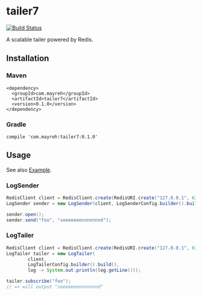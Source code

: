 # tailer7

[![Build Status](https://travis-ci.org/ocadaruma/tailer7.svg?branch=master)](https://travis-ci.org/ocadaruma/tailer7)

A scalable tailer powered by Redis.

## Installation

### Maven

```
<dependency>
  <groupId>com.mayreh</groupId>
  <artifactId>tailer7</artifactId>
  <version>0.1.0</version>
</dependency>
```

### Gradle

```
compile 'com.mayreh:tailer7:0.1.0'
```

## Usage

See also [Example](https://github.com/ocadaruma/tailer7/tree/master/tailer7-example).

### LogSender

```java
RedisClient client = RedisClient.create(RedisURI.create("127.0.0.1", 6379));
LogSender sender = new LogSender(client, LogSenderConfig.builder().build());

sender.open();
sender.send("foo", "seeeeeeennnnnnnd");
```

### LogTailer

```java
RedisClient client = RedisClient.create(RedisURI.create("127.0.0.1", 6379));
LogTailer tailer = new LogTailer(
        client,
        LogTailerConfig.builder().build(),
        log -> System.out.println(log.getLine()));

tailer.subscribe("foo");
// => will output "seeeeeeennnnnnnd"
```
